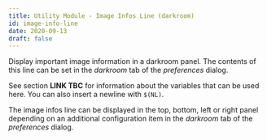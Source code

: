 ```yaml
---
title: Utility Module - Image Infos Line (darkroom)
id: image-info-line
date: 2020-09-13
draft: false
---
```


Display important image information in a darkroom panel. The contents of this line can be set in the _darkroom_ tab of the _preferences_ dialog. 

See section **LINK TBC** for information about the variables that can be used here. You can also insert a newline with `$(NL)`.

The image infos line can be displayed in the top, bottom, left or right panel depending on an additional configuration item in the _darkroom_ tab of the _preferences_ dialog.